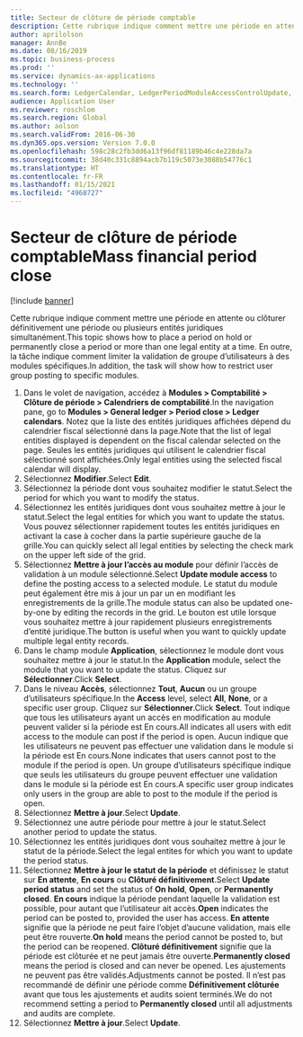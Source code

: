 ```yaml
---
title: Secteur de clôture de période comptable
description: Cette rubrique indique comment mettre une période en attente ou clôturer définitivement une période ou plusieurs entités juridiques simultanément.
author: aprilolson
manager: AnnBe
ms.date: 08/16/2019
ms.topic: business-process
ms.prod: ''
ms.service: dynamics-ax-applications
ms.technology: ''
ms.search.form: LedgerCalendar, LedgerPeriodModuleAccessControlUpdate, SysLookupPicklist, LedgerFiscalCalendarPeriodStatus
audience: Application User
ms.reviewer: roschlom
ms.search.region: Global
ms.author: aolson
ms.search.validFrom: 2016-06-30
ms.dyn365.ops.version: Version 7.0.0
ms.openlocfilehash: 598c28c2fb3dd6a13f96df81189b46c4e228da7a
ms.sourcegitcommit: 38d40c331c8894acb7b119c5073e3088b54776c1
ms.translationtype: HT
ms.contentlocale: fr-FR
ms.lasthandoff: 01/15/2021
ms.locfileid: "4968727"
---
```

# <a name="mass-financial-period-close"></a><span data-ttu-id="c7ffe-103">Secteur de clôture de période comptable</span><span class="sxs-lookup"><span data-stu-id="c7ffe-103">Mass financial period close</span></span>

[!include [banner](../../includes/banner.md)]

<span data-ttu-id="c7ffe-104">Cette rubrique indique comment mettre une période en attente ou clôturer définitivement une période ou plusieurs entités juridiques simultanément.</span><span class="sxs-lookup"><span data-stu-id="c7ffe-104">This topic shows how to place a period on hold or permanently close a period or more than one legal entity at a time.</span></span> <span data-ttu-id="c7ffe-105">En outre, la tâche indique comment limiter la validation de groupe d’utilisateurs à des modules spécifiques.</span><span class="sxs-lookup"><span data-stu-id="c7ffe-105">In addition, the task will show how to restrict user group posting to specific modules.</span></span>

1. <span data-ttu-id="c7ffe-106">Dans le volet de navigation, accédez à **Modules > Comptabilité > Clôture de période > Calendriers de comptabilité**.</span><span class="sxs-lookup"><span data-stu-id="c7ffe-106">In the navigation pane, go to **Modules > General ledger > Period close > Ledger calendars**.</span></span> <span data-ttu-id="c7ffe-107">Notez que la liste des entités juridiques affichées dépend du calendrier fiscal sélectionné dans la page.</span><span class="sxs-lookup"><span data-stu-id="c7ffe-107">Note that the list of legal entities displayed is dependent on the fiscal calendar selected on the page.</span></span> <span data-ttu-id="c7ffe-108">Seules les entités juridiques qui utilisent le calendrier fiscal sélectionné sont affichées.</span><span class="sxs-lookup"><span data-stu-id="c7ffe-108">Only legal entities using the selected fiscal calendar will display.</span></span>
2. <span data-ttu-id="c7ffe-109">Sélectionnez **Modifier**.</span><span class="sxs-lookup"><span data-stu-id="c7ffe-109">Select **Edit**.</span></span>
3. <span data-ttu-id="c7ffe-110">Sélectionnez la période dont vous souhaitez modifier le statut.</span><span class="sxs-lookup"><span data-stu-id="c7ffe-110">Select the period for which you want to modify the status.</span></span>
4. <span data-ttu-id="c7ffe-111">Sélectionnez les entités juridiques dont vous souhaitez mettre à jour le statut.</span><span class="sxs-lookup"><span data-stu-id="c7ffe-111">Select the legal entities for which you want to update the status.</span></span> <span data-ttu-id="c7ffe-112">Vous pouvez sélectionner rapidement toutes les entités juridiques en activant la case à cocher dans la partie supérieure gauche de la grille.</span><span class="sxs-lookup"><span data-stu-id="c7ffe-112">You can quickly select all legal entities by selecting the check mark on the upper left side of the grid.</span></span>  
5. <span data-ttu-id="c7ffe-113">Sélectionnez **Mettre à jour l’accès au module** pour définir l’accès de validation à un module sélectionné.</span><span class="sxs-lookup"><span data-stu-id="c7ffe-113">Select **Update module access** to define the posting access to a selected module.</span></span> <span data-ttu-id="c7ffe-114">Le statut du module peut également être mis à jour un par un en modifiant les enregistrements de la grille.</span><span class="sxs-lookup"><span data-stu-id="c7ffe-114">The module status can also be updated one-by-one by editing the records in the grid.</span></span> <span data-ttu-id="c7ffe-115">Le bouton est utile lorsque vous souhaitez mettre à jour rapidement plusieurs enregistrements d’entité juridique.</span><span class="sxs-lookup"><span data-stu-id="c7ffe-115">The button is useful when you want to quickly update multiple legal entity records.</span></span>  
6. <span data-ttu-id="c7ffe-116">Dans le champ module **Application**, sélectionnez le module dont vous souhaitez mettre à jour le statut.</span><span class="sxs-lookup"><span data-stu-id="c7ffe-116">In the **Application** module, select the module that you want to update the status.</span></span> <span data-ttu-id="c7ffe-117">Cliquez sur **Sélectionner**.</span><span class="sxs-lookup"><span data-stu-id="c7ffe-117">Click **Select**.</span></span>
7. <span data-ttu-id="c7ffe-118">Dans le niveau **Accès**, sélectionnez **Tout**, **Aucun** ou un groupe d’utilisateurs spécifique.</span><span class="sxs-lookup"><span data-stu-id="c7ffe-118">In the **Access** level, select **All**, **None**, or a specific user group.</span></span> <span data-ttu-id="c7ffe-119">Cliquez sur **Sélectionner**.</span><span class="sxs-lookup"><span data-stu-id="c7ffe-119">Click **Select**.</span></span> <span data-ttu-id="c7ffe-120">Tout indique que tous les utilisateurs ayant un accès en modification au module peuvent valider si la période est En cours.</span><span class="sxs-lookup"><span data-stu-id="c7ffe-120">All indicates all users with edit access to the module can post if the period is open.</span></span> <span data-ttu-id="c7ffe-121">Aucun indique que les utilisateurs ne peuvent pas effectuer une validation dans le module si la période est En cours.</span><span class="sxs-lookup"><span data-stu-id="c7ffe-121">None indicates that users cannot post to the module if the period is open.</span></span> <span data-ttu-id="c7ffe-122">Un groupe d’utilisateurs spécifique indique que seuls les utilisateurs du groupe peuvent effectuer une validation dans le module si la période est En cours.</span><span class="sxs-lookup"><span data-stu-id="c7ffe-122">A specific user group indicates only users in the group are able to post to the module if the period is open.</span></span>  
8. <span data-ttu-id="c7ffe-123">Sélectionnez **Mettre à jour**.</span><span class="sxs-lookup"><span data-stu-id="c7ffe-123">Select **Update**.</span></span>
9. <span data-ttu-id="c7ffe-124">Sélectionnez une autre période pour mettre à jour le statut.</span><span class="sxs-lookup"><span data-stu-id="c7ffe-124">Select another period to update the status.</span></span>
10. <span data-ttu-id="c7ffe-125">Sélectionnez les entités juridiques dont vous souhaitez mettre à jour le statut de la période.</span><span class="sxs-lookup"><span data-stu-id="c7ffe-125">Select the legal entites for which you want to update the period status.</span></span>
11. <span data-ttu-id="c7ffe-126">Sélectionnez **Mettre à jour le statut de la période** et définissez le statut sur **En attente**, **En cours** ou **Clôturé définitivement**.</span><span class="sxs-lookup"><span data-stu-id="c7ffe-126">Select **Update period status** and set the status of **On hold**, **Open**, or **Permanently closed**.</span></span> <span data-ttu-id="c7ffe-127">**En cours** indique la période pendant laquelle la validation est possible, pour autant que l’utilisateur ait accès.</span><span class="sxs-lookup"><span data-stu-id="c7ffe-127">**Open** indicates the period can be posted to, provided the user has access.</span></span> <span data-ttu-id="c7ffe-128">**En attente** signifie que la période ne peut faire l’objet d’aucune validation, mais elle peut être rouverte.</span><span class="sxs-lookup"><span data-stu-id="c7ffe-128">**On hold** means the period cannot be posted to, but the period can be reopened.</span></span> <span data-ttu-id="c7ffe-129">**Clôturé définitivement** signifie que la période est clôturée et ne peut jamais être ouverte.</span><span class="sxs-lookup"><span data-stu-id="c7ffe-129">**Permanently closed** means the period is closed and can never be opened.</span></span> <span data-ttu-id="c7ffe-130">Les ajustements ne peuvent pas être validés.</span><span class="sxs-lookup"><span data-stu-id="c7ffe-130">Adjustments cannot be posted.</span></span> <span data-ttu-id="c7ffe-131">Il n’est pas recommandé de définir une période comme **Définitivement clôturée** avant que tous les ajustements et audits soient terminés.</span><span class="sxs-lookup"><span data-stu-id="c7ffe-131">We do not recommend setting a period to **Permanently closed** until all adjustments and audits are complete.</span></span>  
12. <span data-ttu-id="c7ffe-132">Sélectionnez **Mettre à jour**.</span><span class="sxs-lookup"><span data-stu-id="c7ffe-132">Select **Update**.</span></span>


